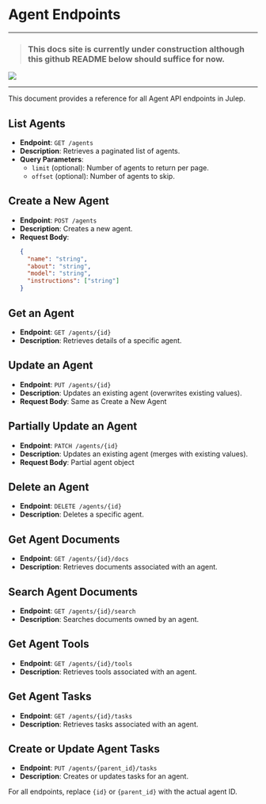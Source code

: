# Agent Endpoints

*****
> ### This docs site is currently under construction although this github README below should suffice for now.

![](https://i.giphy.com/vR1dPIYzQmkRzLZk2w.webp)
*****


This document provides a reference for all Agent API endpoints in Julep.

## List Agents

- **Endpoint**: `GET /agents`
- **Description**: Retrieves a paginated list of agents.
- **Query Parameters**:
  - `limit` (optional): Number of agents to return per page.
  - `offset` (optional): Number of agents to skip.

## Create a New Agent

- **Endpoint**: `POST /agents`
- **Description**: Creates a new agent.
- **Request Body**:
  ```json
  {
    "name": "string",
    "about": "string",
    "model": "string",
    "instructions": ["string"]
  }
  ```

## Get an Agent

- **Endpoint**: `GET /agents/{id}`
- **Description**: Retrieves details of a specific agent.

## Update an Agent

- **Endpoint**: `PUT /agents/{id}`
- **Description**: Updates an existing agent (overwrites existing values).
- **Request Body**: Same as Create a New Agent

## Partially Update an Agent

- **Endpoint**: `PATCH /agents/{id}`
- **Description**: Updates an existing agent (merges with existing values).
- **Request Body**: Partial agent object

## Delete an Agent

- **Endpoint**: `DELETE /agents/{id}`
- **Description**: Deletes a specific agent.

## Get Agent Documents

- **Endpoint**: `GET /agents/{id}/docs`
- **Description**: Retrieves documents associated with an agent.

## Search Agent Documents

- **Endpoint**: `GET /agents/{id}/search`
- **Description**: Searches documents owned by an agent.

## Get Agent Tools

- **Endpoint**: `GET /agents/{id}/tools`
- **Description**: Retrieves tools associated with an agent.

## Get Agent Tasks

- **Endpoint**: `GET /agents/{id}/tasks`
- **Description**: Retrieves tasks associated with an agent.

## Create or Update Agent Tasks

- **Endpoint**: `PUT /agents/{parent_id}/tasks`
- **Description**: Creates or updates tasks for an agent.

For all endpoints, replace `{id}` or `{parent_id}` with the actual agent ID.